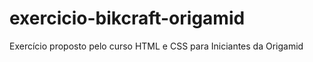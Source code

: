 # exercicio-bikcraft-origamid
 Exercício proposto pelo curso HTML e CSS para Iniciantes da Origamid
